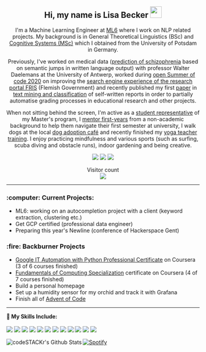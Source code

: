 <h2 align=center>
Hi, my name is Lisa Becker  <img src="https://raw.githubusercontent.com/MartinHeinz/MartinHeinz/master/wave.gif" width="30px">
</h2>

<p align=center>
I'm a Machine Learning Engineer at <a href="https://ml6.eu">ML6</a> where I work on NLP related projects. My background is in General Theoretical Linguistics (BSc) and <a href="https://www.ling.uni-potsdam.de/cogsys/">Cognitive Systems (MSc)</a> which I obtained from the University of Potsdam in Germany.
</p>
<p align=center>
Previously, I've worked on medical data (<a href="https://github.com/lisabecker/IM_SchizophreniaPrediction">prediction of schizophrenia</a> based on semantic jumps in written language output) with professor Walter Daelemans at the University of Antwerp, worked during <a href="https://osoc.be/editions/2020">open Summer of code 2020</a> on improving the <a href="https://osoc20.github.io/FRISteam/">search engine experience of the research portal FRIS</a> (Flemish Government) and recently published my first <a href="https://link.springer.com/article/10.1007/s10956-020-09865-1">paper</a> in <a href="https://github.com/lisabecker/PM_TextMining_TeacherReportsClassification">text mining and classification</a> of self-written reports in order to partially automatise grading processes in educational research and other projects.
</p>
<p align=center>
  When not sitting behind the screen, I'm active as a <a href="https://uni-potsdam.de/cogsys-fsr/">student representative</a> of my Master's program, I <a href="https://arbeiterkind.de/">mentor first-years</a> from a non-academic background to help them navigate their first semester at university, I walk dogs at the local <a href="https://www.dogsanddrinks.be/">dog adoption café</a> and recently finished my <a href="https://www.linkedin.com/feed/update/urn:li:activity:6812758819647610880/">yoga teacher training</a>. I enjoy practicing mindfulness and various sports (such as surfing, scuba diving and obstacle runs), indoor gardening and being creative.
</p>

<p align=center>
<a target="_blank" href="https://www.linkedin.com/in/becker-lisa"><img src="https://img.shields.io/badge/-LinkedIn-0077B5?style=for-the-badge&logo=Linkedin&logoColor=white"></img></a>
<a target="_blank" href="https://www.researchgate.net/profile/Lisa_Becker11"><img src="https://img.shields.io/badge/-Researchgate-00ccbb?style=for-the-badge&logo=Researchgate&logoColor=white"></img></a>
<a target="_blank" href="https://scholar.google.com/citations?user=j2bngpgAAAAJ&hl=en"><img src="https://img.shields.io/badge/-Google Scholar-326ac5?style=for-the-badge&logo=Google-Scholar&logoColor=white"></img></a>
</p>

<p align="center"> 
  Visitor count<br>
  <img src="https://profile-counter.glitch.me/lisabecker/count.svg" />
</p>
<hr>

 <h3>:computer: Current Projects:</h3>
 <ul>
  <li>ML6: working on an autocompletion project with a client (keyword extraction, clustering etc.)</li>
  <li>Get GCP certified (professional data engineer)</li>
  <li>Preparing this year's Newline (conference of Hackerspace Gent)</li>
</ul>

  <h3>:fire: Backburner Projects</h3>
  <ul>
    <li><a href="https://www.coursera.org/professional-certificates/google-it-automation#courses">Google IT Automation with Python Professional Certificate</a> on Coursera (3 of 6 courses finished)</li>
    <li><a href="https://www.coursera.org/specializations/computer-fundamentals#courses">Fundamentals of Computing Specialization</a> certificate on Coursera (4 of 7 courses finished)</li>
    <li>Build a personal homepage</li>
    <li>Set up a humidity sensor for my orchid and track it with Grafana</li>
    <li>Finish all of <a href="https://adventofcode.com/">Advent of Code</a></li>
  </ul>
<hr>

<b>:wrench: My Skills Include:</b><br><br>
<img src="https://img.shields.io/badge/-Python-4B8BBE?style=for-the-badge&logo=Python&logoColor=white"></img>
<img src="https://img.shields.io/badge/-Jupyter-f37726?style=for-the-badge&logo=jupyter&logoColor=white"></img>
<img src="https://img.shields.io/badge/-Numpy-668bbf?style=for-the-badge&logo=Numpy&logoColor=white"></img>
<img src="https://img.shields.io/badge/-Pandas-160458?style=for-the-badge&logo=Pandas&logoColor=white"></img>
<img src="https://img.shields.io/badge/-Scikit Learn-f79939?style=for-the-badge&logo=Scikit-Learn&logoColor=white"></img>
<img src="https://img.shields.io/badge/-NLTK-154f5b?style=for-the-badge&logo=NLTK&logoColor=white"></img>
<img src="https://img.shields.io/badge/-Spacy-09a3d5?style=for-the-badge&logo=Spacy&logoColor=white"></img>
<img src="https://img.shields.io/badge/-Keras-d00000?style=for-the-badge&logo=Keras&logoColor=white"></img>
<img src="https://img.shields.io/badge/-Tensorflow-ed8e24?style=for-the-badge&logo=Tensorflow&logoColor=white"></img>
<img src="https://img.shields.io/badge/-Pytorch-ef4c2d?style=for-the-badge&logo=Pytorch&logoColor=white"></img>
<img src="https://img.shields.io/badge/-Git-f35030?style=for-the-badge&logo=Git&logoColor=white"></img>
<img src="https://img.shields.io/badge/-LaTeX-008081?style=for-the-badge&logo=latex&logoColor=white"></img>

<img align="left" alt="codeSTACKr's Github Stats" src="https://github-readme-stats.lisabecker.vercel.app/api?username=lisabecker&show_icons=true&hide_border=true&theme=vue"/>

[![Spotify](https://novatorem.lisabecker.vercel.app/api/spotify)](https://open.spotify.com/user/shiba93)

